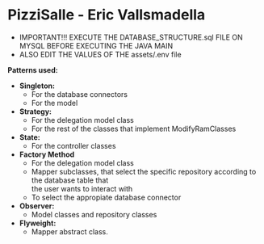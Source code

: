 # PizziSalle - Eric Vallsmadella

* IMPORTANT!!! EXECUTE THE DATABASE_STRUCTURE.sql FILE ON MYSQL BEFORE EXECUTING THE JAVA MAIN
* ALSO EDIT THE VALUES OF THE assets/.env file

<b>Patterns used:</b>
- <b>Singleton:</b>
  - For the database connectors
  - For the model
- <b>Strategy:</b>
  - For the delegation model class
  - For the rest of the classes that implement ModifyRamClasses
- <b>State:</b>
  - For the controller classes
- <b>Factory Method</b>
  - For the delegation model class
  - Mapper subclasses, that select the specific repository according to the database table that<br> the user wants to interact with
  - To select the appropiate database connector 
- <b>Observer:</b>
  - Model classes and repository classes
- <b>Flyweight:</b>
  - Mapper abstract class.